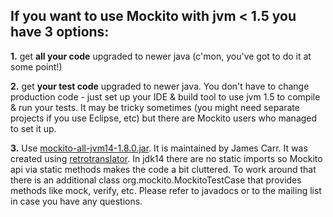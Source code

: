 ## If you want to use Mockito with jvm < 1.5 you have 3 options: ##

**1.** get **all your code** upgraded to newer java (c'mon, you've got to do it at some point!)

**2.** get **your test code** upgraded to newer java. You don't have to change production code - just set up your IDE & build tool to use jvm 1.5 to compile & run your tests. It may be tricky sometimes (you might need separate projects if you use Eclipse, etc) but there are Mockito users who managed to set it up.

**3.** Use [mockito-all-jvm14-1.8.0.jar](http://mockito.googlecode.com/files/mockito-all-jvm14-1.8.0.jar). It is maintained by James Carr. It was created using [retrotranslator](http://retrotranslator.sourceforge.net). In jdk14 there are no static imports so Mockito api via static methods makes the code a bit cluttered. To work around that there is an additional class org.mockito.MockitoTestCase that provides methods like mock, verify, etc. Please refer to javadocs or to the mailing list in case you have any questions.